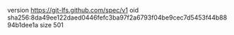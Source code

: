 version https://git-lfs.github.com/spec/v1
oid sha256:8da49ee122daed0446fefc3ba97f2a6793f04be9cec7d5453f44b8894b1dee1a
size 501

